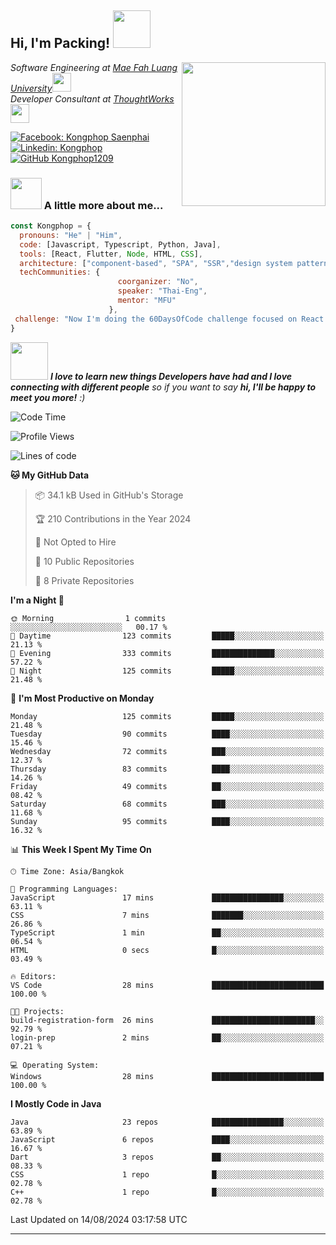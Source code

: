 <h2> Hi, I'm Packing! <img src="https://media.giphy.com/media/mGcNjsfWAjY5AEZNw6/giphy.gif" width="60"></h2>
<img align='right' src="https://media.giphy.com/media/ieyl9zmCjO4b4t6qoY/giphy.gif" width="230">
<p><em>Software Engineering at <a href="http://www.unb.br">Mae Fah Luang University</a><img src="https://media.giphy.com/media/fYSnHlufseco8Fh93Z/giphy.gif" width="30"></br>Developer Consultant at <a href="https://www.thoughtworks.com">ThoughtWorks</a><img src="https://media.giphy.com/media/WUlplcMpOCEmTGBtBW/giphy.gif" width="30"> 
</em></p>

[![Facebook: Kongphop Saenphai](https://img.shields.io/badge/-Kongphop%20Saenphai-1877F2?style=flat-square&logo=facebook&logoColor=white&link=https://www.facebook.com/profile.php?id=100009078336515)](https://www.facebook.com/profile.php?id=100009078336515)
[![Linkedin: Kongphop](https://img.shields.io/badge/-Kongphop-blue?style=flat-square&logo=Linkedin&logoColor=white&link=https://www.linkedin.com/in/kongphop-saenphai-34a557288/)](https://www.linkedin.com/in/kongphop-saenphai-34a557288/)
[![GitHub Kongphop1209](https://img.shields.io/github/followers/Kongphop1209?label=follow&style=social)](https://github.com/kongphop1209)


### <img src="https://media.giphy.com/media/VgCDAzcKvsR6OM0uWg/giphy.gif" width="50"> A little more about me...  

```javascript
const Kongphop = {
  pronouns: "He" | "Him",
  code: [Javascript, Typescript, Python, Java],
  tools: [React, Flutter, Node, HTML, CSS],
  architecture: ["component-based", "SPA", "SSR","design system pattern"],
  techCommunities: {
                        coorganizer: "No",
                        speaker: "Thai-Eng",
                        mentor: "MFU"
                      },
 challenge: "Now I'm doing the 60DaysOfCode challenge focused on React and Mobile App"
}
```

<img src="https://media.giphy.com/media/LnQjpWaON8nhr21vNW/giphy.gif" width="60"> <em><b>I love to learn new things Developers have had and I love connecting with different people</b> so if you want to say <b>hi, I'll be happy to meet you more!</b> :)</em>

<!--START_SECTION:waka-->
![Code Time](http://img.shields.io/badge/Code%20Time-55%20hrs%2015%20mins-blue)

![Profile Views](http://img.shields.io/badge/Profile%20Views-0-blue)

![Lines of code](https://img.shields.io/badge/From%20Hello%20World%20I%27ve%20Written-6.7%20million%20lines%20of%20code-blue)

**🐱 My GitHub Data** 

> 📦 34.1 kB Used in GitHub's Storage 
 > 
> 🏆 210 Contributions in the Year 2024
 > 
> 🚫 Not Opted to Hire
 > 
> 📜 10 Public Repositories 
 > 
> 🔑 8 Private Repositories 
 > 
**I'm a Night 🦉** 

```text
🌞 Morning                1 commits           ░░░░░░░░░░░░░░░░░░░░░░░░░   00.17 % 
🌆 Daytime                123 commits         █████░░░░░░░░░░░░░░░░░░░░   21.13 % 
🌃 Evening                333 commits         ██████████████░░░░░░░░░░░   57.22 % 
🌙 Night                  125 commits         █████░░░░░░░░░░░░░░░░░░░░   21.48 % 
```
📅 **I'm Most Productive on Monday** 

```text
Monday                   125 commits         █████░░░░░░░░░░░░░░░░░░░░   21.48 % 
Tuesday                  90 commits          ████░░░░░░░░░░░░░░░░░░░░░   15.46 % 
Wednesday                72 commits          ███░░░░░░░░░░░░░░░░░░░░░░   12.37 % 
Thursday                 83 commits          ████░░░░░░░░░░░░░░░░░░░░░   14.26 % 
Friday                   49 commits          ██░░░░░░░░░░░░░░░░░░░░░░░   08.42 % 
Saturday                 68 commits          ███░░░░░░░░░░░░░░░░░░░░░░   11.68 % 
Sunday                   95 commits          ████░░░░░░░░░░░░░░░░░░░░░   16.32 % 
```


📊 **This Week I Spent My Time On** 

```text
🕑︎ Time Zone: Asia/Bangkok

💬 Programming Languages: 
JavaScript               17 mins             ████████████████░░░░░░░░░   63.11 % 
CSS                      7 mins              ███████░░░░░░░░░░░░░░░░░░   26.86 % 
TypeScript               1 min               ██░░░░░░░░░░░░░░░░░░░░░░░   06.54 % 
HTML                     0 secs              █░░░░░░░░░░░░░░░░░░░░░░░░   03.49 % 

🔥 Editors: 
VS Code                  28 mins             █████████████████████████   100.00 % 

🐱‍💻 Projects: 
build-registration-form  26 mins             ███████████████████████░░   92.79 % 
login-prep               2 mins              ██░░░░░░░░░░░░░░░░░░░░░░░   07.21 % 

💻 Operating System: 
Windows                  28 mins             █████████████████████████   100.00 % 
```

**I Mostly Code in Java** 

```text
Java                     23 repos            ████████████████░░░░░░░░░   63.89 % 
JavaScript               6 repos             ████░░░░░░░░░░░░░░░░░░░░░   16.67 % 
Dart                     3 repos             ██░░░░░░░░░░░░░░░░░░░░░░░   08.33 % 
CSS                      1 repo              █░░░░░░░░░░░░░░░░░░░░░░░░   02.78 % 
C++                      1 repo              █░░░░░░░░░░░░░░░░░░░░░░░░   02.78 % 
```




 Last Updated on 14/08/2024 03:17:58 UTC
<!--END_SECTION:waka-->


---


